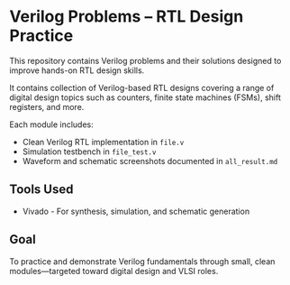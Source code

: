  

# Verilog Problems – RTL Design Practice

This repository contains Verilog problems and their solutions designed to improve hands-on RTL design skills.

It contains collection of Verilog-based RTL designs covering a range of digital design topics such as counters, finite state machines (FSMs), shift registers, and more.

Each module includes:
- Clean Verilog RTL implementation in `file.v`
- Simulation testbench in `file_test.v`
- Waveform and schematic screenshots documented in `all_result.md`

##  Tools Used

- Vivado - For synthesis, simulation, and schematic generation

##  Goal

To practice and demonstrate Verilog fundamentals through small, clean modules—targeted toward digital design and VLSI roles.

